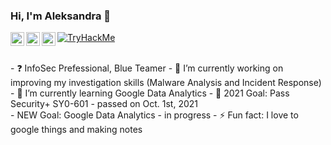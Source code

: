 ### Hi, I'm Aleksandra 👋
[<img align="left" alt="codeSTACKr | Twitter" width="22px" src="https://cdn.jsdelivr.net/npm/simple-icons@v3/icons/twitter.svg" />](https://twitter.com/bathelta)
[<img align="left" alt="codeSTACKr | LinkedIn" width="22px" src="https://cdn.jsdelivr.net/npm/simple-icons@v3/icons/linkedin.svg" />](https://www.linkedin.com/in/abathelt/)
[<img align="left" alt="codeSTACKr | Instagram" width="22px" src="https://cdn.jsdelivr.net/npm/simple-icons@v3/icons/instagram.svg" />](https://www.instagram.com/aleks.secure/)
[<img src="https://tryhackme-badges.s3.amazonaws.com/abathelt.png" alt="TryHackMe">](https://tryhackme-badges.s3.amazonaws.com/abathelt.png)

<br>
- ❓ InfoSec Prefessional, Blue Teamer
- 🔭 I’m currently working on improving my investigation skills (Malware Analysis and Incident Response)
- 🌱 I’m currently learning Google Data Analytics
- 🥅 2021 Goal: Pass Security+ SY0-601 - passed on Oct. 1st, 2021 <br>
-     NEW Goal: Google Data Analytics - in progress 
- ⚡ Fun fact: I love to google things and making notes

<!--
**abathelt/abathelt** is a ✨ _special_ ✨ repository because its `README.md` (this file) appears on your GitHub profile.
<img align="left" src="https://media.giphy.com/media/AsguuuUg8M1qzkk5Ii/giphy.gif"/> 
I love connecting with people from around the world, so if you want to be my friend, feel free to reach out and introduce yourself (don’t just say hi, tell me about yourself) 

Here are some ideas to get you started:

- 🔭 I’m currently working on ...
- 🌱 I’m currently learning ...
- 👯 I’m looking to collaborate on ...
- 🤔 I’m looking for help with ...
- 💬 Ask me about ...
- 📫 How to reach me: ...
- 😄 Pronouns: ...
- ⚡ Fun fact: ...
-->
